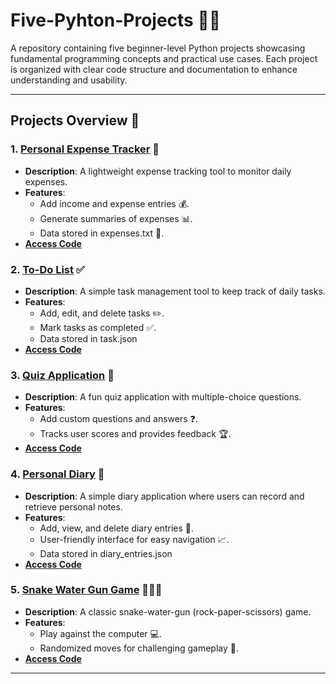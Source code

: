# Five-Pyhton-Projects :snake::memo:

A repository containing five beginner-level Python projects showcasing fundamental programming concepts and practical use cases. Each project is organized with clear code structure and documentation to enhance understanding and usability.

---

## Projects Overview :rocket:

### 1. **[Personal Expense Tracker](personal_expense_tracker_01.py) 💸**
   - **Description**: A lightweight expense tracking tool to monitor daily expenses.
   - **Features**:
     - Add income and expense entries :moneybag:.
     - Generate summaries of expenses :bar_chart:.
     - Data stored in expenses.txt :floppy_disk:.
   - **[Access Code](https://github.com/Jayantaxnath/Pyhton_projects_beginner/blob/main/Codes/personal_expense_tracker_01.py)**

### 2. **[To-Do List](to_do_list_02.py) ✅**
   - **Description**: A simple task management tool to keep track of daily tasks.
   - **Features**:
     - Add, edit, and delete tasks :pencil2:.
     - Mark tasks as completed :white_check_mark:.
     - Data stored in task.json
   - **[Access Code](https://github.com/Jayantaxnath/Pyhton_projects_beginner/blob/main/Codes/to_do_list_02.py)**

### 3. **[Quiz Application](quiz_application_03.py) 🧠**
   - **Description**: A fun quiz application with multiple-choice questions.
   - **Features**:
     - Add custom questions and answers :question:.
     - Tracks user scores and provides feedback :trophy:.
   - **[Access Code](https://github.com/Jayantaxnath/Pyhton_projects_beginner/blob/main/Codes/quiz_application_03.py)**

### 4. **[Personal Diary](personal_diary_04.py) 📖**
   - **Description**: A simple diary application where users can record and retrieve personal notes.
   - **Features**:
     - Add, view, and delete diary entries :memo:.
     - User-friendly interface for easy navigation :chart_with_upwards_trend:.
     - Data stored in diary_entries.json
   - **[Access Code](https://github.com/Jayantaxnath/Pyhton_projects_beginner/blob/main/Codes/personal_diary_04.py)**

### 5. **[Snake Water Gun Game](snake_water_gun_game_05.py) 🐍💧🔫**
   - **Description**: A classic snake-water-gun (rock-paper-scissors) game.
   - **Features**:
     - Play against the computer :computer:.
     - Randomized moves for challenging gameplay :game_die:.
   - **[Access Code](https://github.com/Jayantaxnath/Pyhton_projects_beginner/blob/main/Codes/snake_water_gun_game_05.py)**

---

